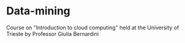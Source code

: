 # Data-mining
Course on "Introduction to cloud computing" held at the University of Trieste by Professor Giulia Bernardini 

